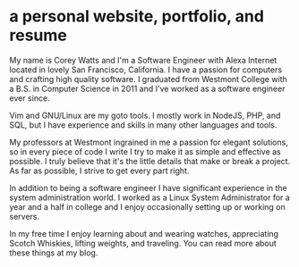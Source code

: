 # a personal website, portfolio, and resume

My name is Corey Watts and I'm a Software Engineer with Alexa Internet located in lovely San Francisco, California. I have a passion for computers and crafting high quality software.  I graduated from Westmont College with a B.S. in Computer Science in 2011 and I've worked as a software engineer ever since.

Vim and GNU/Linux are my goto tools. I mostly work in NodeJS, PHP, and SQL, but I have experience and skills in many other languages and tools.

My professors at Westmont ingrained in me a passion for elegant solutions, so in every piece of code I write I try to make it as simple and effective as possible. I truly believe that it's the little details that make or break a project. As far as possible, I strive to get every part right.

In addition to being a software engineer I have significant experience in the system administration world. I worked as a Linux System Administrator for a year and a half in college and I enjoy occasionally setting up or working on servers.

In my free time I enjoy learning about and wearing watches, appreciating Scotch Whiskies, lifting weights, and traveling. You can read more about these things at my blog.
